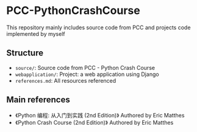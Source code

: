 # PCC-PythonCrashCourse

This repository mainly includes source code from PCC and projects code implemented by myself

## Structure

- `source/`: Source code from PCC - Python Crash Course
- `webapplication/`: Project: a web application using Django
- `references.md`: All resources referenced

## Main references

- 《Python 编程: 从入门到实践 (2nd Edition)》 Authored by Eric Matthes
- 《Python Crash Course (2nd Edition)》 Authored by Eric Matthes